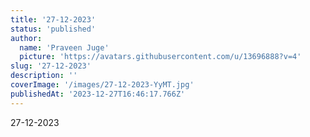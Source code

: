 ```yaml
---
title: '27-12-2023'
status: 'published'
author:
  name: 'Praveen Juge'
  picture: 'https://avatars.githubusercontent.com/u/13696888?v=4'
slug: '27-12-2023'
description: ''
coverImage: '/images/27-12-2023-YyMT.jpg'
publishedAt: '2023-12-27T16:46:17.766Z'
---
```


27-12-2023